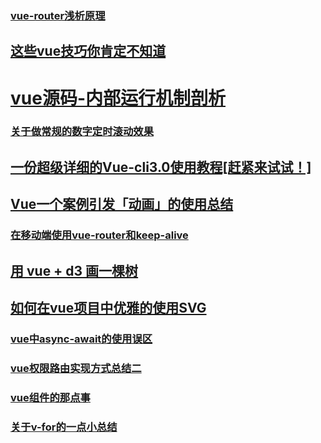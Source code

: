 ### [vue-router浅析原理](https://juejin.im/post/5bc6eb875188255c9c755df2)
## [这些vue技巧你肯定不知道](https://juejin.im/post/5bc937285188255c63763ae2#comment)
# [vue源码-内部运行机制剖析](https://github.com/libin1991/vue-1?organization=libin1991&organization=libin1991)
### [关于做常规的数字定时滚动效果](https://juejin.im/post/5be14a296fb9a049a62c0930)
## [一份超级详细的Vue-cli3.0使用教程[赶紧来试试！]](https://juejin.im/post/5bdec6e8e51d4505327a8952)
## [Vue一个案例引发「动画」的使用总结](https://juejin.im/post/5bfcf3eaf265da61542d50e3)
### [在移动端使用vue-router和keep-alive](https://juejin.im/post/5c01f6f4e51d45551f2c0b6e)
## [用 vue + d3 画一棵树](https://juejin.im/post/5c039491e51d4529db2aa26e)
## [如何在vue项目中优雅的使用SVG](https://juejin.im/post/5c049a28f265da61273d2317)
### [vue中async-await的使用误区](https://juejin.im/post/5bfa4bb951882558ae3c171e#comment)
### [vue权限路由实现方式总结二](https://juejin.im/post/5c0b2130f265da615c5913d9)
### [vue组件的那点事](https://juejin.im/post/5c1304645188257c3045eb12#heading-4)
### [关于v-for的一点小总结](https://juejin.im/post/5c2746b4e51d450d50306db2)
